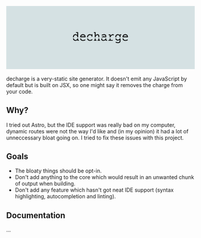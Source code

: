 ![Decharge's banner](./banner.svg)

decharge is a very-static site generator.
It doesn't emit any JavaScript by default but is built on JSX,
so one might say it removes the charge from your code.

## Why?
I tried out Astro, but the IDE support was really bad on my computer,
dynamic routes were not the way I'd like and (in my opinion) it had a
lot of unneccessary bloat going on.
I tried to fix these issues with this project.

## Goals
- The bloaty things should be opt-in.
- Don't add anything to the core which would result in an unwanted chunk of output when building.
- Don't add any feature which hasn't got neat IDE support (syntax highlighting, autocompletion and linting).

## Documentation
...